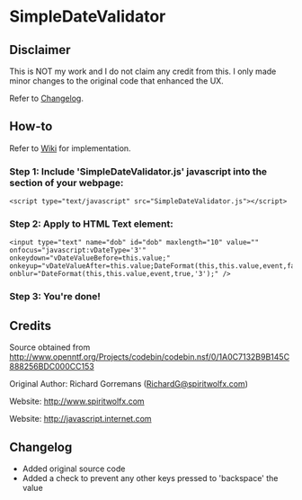 # SimpleDateValidator

## Disclaimer

This is NOT my work and I do not claim any credit from this. I only made minor changes to the original code that enhanced the UX.

Refer to [Changelog](https://github.com/tltan86/SimpleDateValidator/wiki).

## How-to

Refer to [Wiki](https://github.com/tltan86/SimpleDateValidator/wiki) for implementation.

### Step 1: Include 'SimpleDateValidator.js' javascript into the <head> section of your webpage:

	<script type="text/javascript" src="SimpleDateValidator.js"></script>

### Step 2: Apply to HTML Text element:

	<input type="text" name="dob" id="dob" maxlength="10" value="" onfocus="javascript:vDateType='3'" onkeydown="vDateValueBefore=this.value;" onkeyup="vDateValueAfter=this.value;DateFormat(this,this.value,event,false,'3');" onblur="DateFormat(this,this.value,event,true,'3');" />
	
### Step 3: You're done!

## Credits

Source obtained from http://www.openntf.org/Projects/codebin/codebin.nsf/0/1A0C7132B9B145C888256BDC000CC153

Original Author: Richard Gorremans (RichardG@spiritwolfx.com)

Website: http://www.spiritwolfx.com

Website: http://javascript.internet.com

## Changelog

- Added original source code
- Added a check to prevent any other keys pressed to 'backspace' the value